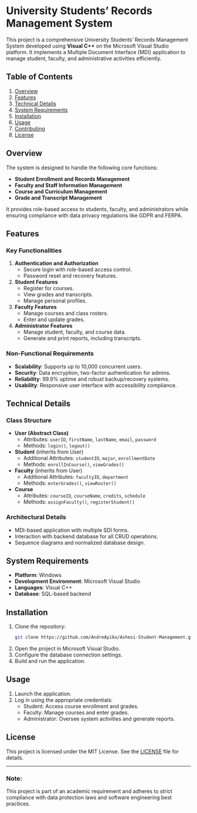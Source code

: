 # University Students’ Records Management System

This project is a comprehensive University Students’ Records Management System developed using **Visual C++** on the Microsoft Visual Studio platform. It implements a Multiple Document Interface (MDI) application to manage student, faculty, and administrative activities efficiently.

## Table of Contents

1. [Overview](#overview)
2. [Features](#features)
3. [Technical Details](#technical-details)
4. [System Requirements](#system-requirements)
5. [Installation](#installation)
6. [Usage](#usage)
7. [Contributing](#contributing)
8. [License](#license)

## Overview

The system is designed to handle the following core functions:
- **Student Enrollment and Records Management**
- **Faculty and Staff Information Management**
- **Course and Curriculum Management**
- **Grade and Transcript Management**

It provides role-based access to students, faculty, and administrators while ensuring compliance with data privacy regulations like GDPR and FERPA.

## Features

### Key Functionalities
1. **Authentication and Authorization**
   - Secure login with role-based access control.
   - Password reset and recovery features.
2. **Student Features**
   - Register for courses.
   - View grades and transcripts.
   - Manage personal profiles.
3. **Faculty Features**
   - Manage courses and class rosters.
   - Enter and update grades.
4. **Administrator Features**
   - Manage student, faculty, and course data.
   - Generate and print reports, including transcripts.

### Non-Functional Requirements
- **Scalability**: Supports up to 10,000 concurrent users.
- **Security**: Data encryption, two-factor authentication for admins.
- **Reliability**: 99.9% uptime and robust backup/recovery systems.
- **Usability**: Responsive user interface with accessibility compliance.

## Technical Details

### Class Structure
- **User (Abstract Class)**
  - Attributes: `userID`, `firstName`, `lastName`, `email`, `password`
  - Methods: `login()`, `logout()`
- **Student** (inherits from User)
  - Additional Attributes: `studentID`, `major`, `enrollmentDate`
  - Methods: `enrollInCourse()`, `viewGrades()`
- **Faculty** (inherits from User)
  - Additional Attributes: `facultyID`, `department`
  - Methods: `enterGrades()`, `viewRoster()`
- **Course**
  - Attributes: `courseID`, `courseName`, `credits`, `schedule`
  - Methods: `assignFaculty()`, `registerStudent()`

### Architectural Details
- MDI-based application with multiple SDI forms.
- Interaction with backend database for all CRUD operations.
- Sequence diagrams and normalized database design.

## System Requirements

- **Platform**: Windows
- **Development Environment**: Microsoft Visual Studio
- **Languages**: Visual C++
- **Database**: SQL-based backend

## Installation

1. Clone the repository:
   ```bash
   git clone https://github.com/AndreAyiku/Ashesi-Student-Management.git
   ```
2. Open the project in Microsoft Visual Studio.
3. Configure the database connection settings.
4. Build and run the application.

## Usage

1. Launch the application.
2. Log in using the appropriate credentials:
   - Student: Access course enrollment and grades.
   - Faculty: Manage courses and enter grades.
   - Administrator: Oversee system activities and generate reports.


## License

This project is licensed under the MIT License. See the [LICENSE](LICENSE) file for details.

---

### Note:
This project is part of an academic requirement and adheres to strict compliance with data protection laws and software engineering best practices.
```
